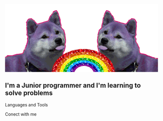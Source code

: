 [![Header](https://github.com/davidkoo1/davidkoo1/blob/main/assets/dogs-png-gif.gif)](https://github.com/davidkoo1)

## I'm a Junior programmer and I'm learning to solve problems

Languages and Tools

Conect with me

